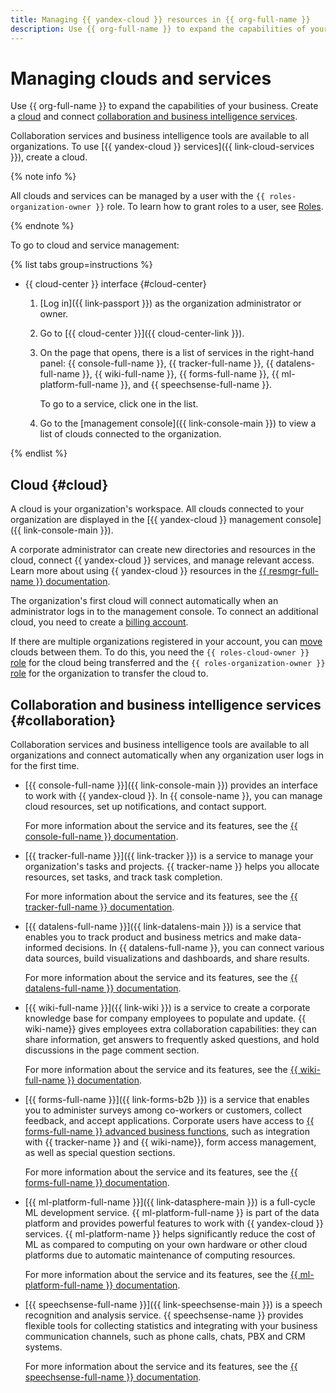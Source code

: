 ```yaml
---
title: Managing {{ yandex-cloud }} resources in {{ org-full-name }}
description: Use {{ org-full-name }} to expand the capabilities of your business. A cloud is your organization's workspace. All clouds connected to your organization are displayed in the "Clouds and services" section.
---
```


# Managing clouds and services

Use {{ org-full-name }} to expand the capabilities of your business. Create a [cloud](#cloud) and connect [collaboration and business intelligence services](#collaboration).

Collaboration services and business intelligence tools are available to all organizations. To use [{{ yandex-cloud }} services]({{ link-cloud-services }}), create a cloud.

{% note info %}

All clouds and services can be managed by a user with the `{{ roles-organization-owner }}` role. To learn how to grant roles to a user, see [Roles](../security/index.md#admin).

{% endnote %}

To go to cloud and service management:

{% list tabs group=instructions %}

- {{ cloud-center }} interface {#cloud-center}

  1. [Log in]({{ link-passport }}) as the organization administrator or owner.

  1. Go to [{{ cloud-center }}]({{ cloud-center-link }}).

  1. On the page that opens, there is a list of services in the right-hand panel: {{ console-full-name }}, {{ tracker-full-name }}, {{ datalens-full-name }}, {{ wiki-full-name }}, {{ forms-full-name }}, {{ ml-platform-full-name }}, and {{ speechsense-full-name }}.

      To go to a service, click one in the list.

  1. Go to the [management console]({{ link-console-main }}) to view a list of clouds connected to the organization.

{% endlist %}

## Cloud {#cloud}

A cloud is your organization's workspace. All clouds connected to your organization are displayed in the [{{ yandex-cloud }} management console]({{ link-console-main }}).

A corporate administrator can create new directories and resources in the cloud, connect {{ yandex-cloud }} services, and manage relevant access. Learn more about using {{ yandex-cloud }} resources in the [{{ resmgr-full-name }} documentation](../../resource-manager/concepts/resources-hierarchy.md).

The organization's first cloud will connect automatically when an administrator logs in to the management console. To connect an additional cloud, you need to create a [billing account](../../billing/quickstart/).

If there are multiple organizations registered in your account, you can [move](../../resource-manager/operations/cloud/change-organization.md) clouds between them. To do this, you need the `{{ roles-cloud-owner }}` [role](../security/index.md#organization-manager-organizations-owner) for the cloud being transferred and the `{{ roles-organization-owner }}` [role](../../resource-manager/security/index.md#resource-manager-clouds-owner) for the organization to transfer the cloud to.

## Collaboration and business intelligence services {#collaboration}


Collaboration services and business intelligence tools are available to all organizations and connect automatically when any organization user logs in for the first time.

* [{{ console-full-name }}]({{ link-console-main }}) provides an interface to work with {{ yandex-cloud }}. In {{ console-name }}, you can manage cloud resources, set up notifications, and contact support.

    For more information about the service and its features, see the [{{ console-full-name }} documentation](../../console/index.yaml).

* [{{ tracker-full-name }}]({{ link-tracker }}) is a service to manage your organization's tasks and projects. {{ tracker-name }} helps you allocate resources, set tasks, and track task completion.

    For more information about the service and its features, see the [{{ tracker-full-name }} documentation](../../tracker/index.yaml).

* [{{ datalens-full-name }}]({{ link-datalens-main }}) is a service that enables you to track product and business metrics and make data-informed decisions. In {{ datalens-full-name }}, you can connect various data sources, build visualizations and dashboards, and share results.

    For more information about the service and its features, see the [{{ datalens-full-name }} documentation](../../datalens/index.yaml).

* [{{ wiki-full-name }}]({{ link-wiki }}) is a service to create a corporate knowledge base for company employees to populate and update. {{ wiki-name}} gives employees extra collaboration capabilities: they can share information, get answers to frequently asked questions, and hold discussions in the page comment section.

    For more information about the service and its features, see the [{{ wiki-full-name }} documentation](../../wiki/index.yaml).

* [{{ forms-full-name }}]({{ link-forms-b2b }}) is a service that enables you to administer surveys among co-workers or customers, collect feedback, and accept applications. Corporate users have access to [{{ forms-full-name }} advanced business functions](../../forms/forms-for-org.md), such as integration with {{ tracker-name }} and {{ wiki-name}}, form access management, as well as special question sections.

    For more information about the service and its features, see the [{{ forms-full-name }} documentation](../../forms/index.yaml).

* [{{ ml-platform-full-name }}]({{ link-datasphere-main }}) is a full-cycle ML development service. {{ ml-platform-full-name }} is part of the data platform and provides powerful features to work with {{ yandex-cloud }} services. {{ ml-platform-name }} helps significantly reduce the cost of ML as compared to computing on your own hardware or other cloud platforms due to automatic maintenance of computing resources.

    For more information about the service and its features, see the [{{ ml-platform-full-name }} documentation](../../datasphere/index.yaml).

* [{{ speechsense-full-name }}]({{ link-speechsense-main }}) is a speech recognition and analysis service. {{ speechsense-name }} provides flexible tools for collecting statistics and integrating with your business communication channels, such as phone calls, chats, PBX and CRM systems.

    For more information about the service and its features, see the [{{ speechsense-full-name }} documentation](../../speechsense/index.yaml).


